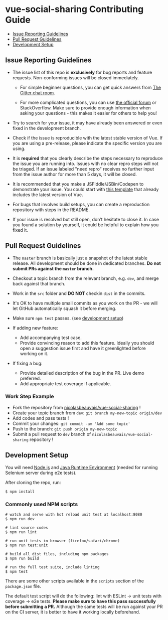 # vue-social-sharing Contributing Guide

- [Issue Reporting Guidelines](#issue-reporting-guidelines)
- [Pull Request Guidelines](#pull-request-guidelines)
- [Development Setup](#development-setup)

## Issue Reporting Guidelines

- The issue list of this repo is **exclusively** for bug reports and feature requests. Non-conforming issues will be closed immediately.

  - For simple beginner questions, you can get quick answers from [The Gitter chat room](https://gitter.im/vuejs/vue).

  - For more complicated questions, you can use [the official forum](http://forum.vuejs.org/) or StackOverflow. Make sure to provide enough information when asking your questions - this makes it easier for others to help you!

- Try to search for your issue, it may have already been answered or even fixed in the development branch.

- Check if the issue is reproducible with the latest stable version of Vue. If you are using a pre-release, please indicate the specific version you are using.

- It is **required** that you clearly describe the steps necessary to reproduce the issue you are running into. Issues with no clear repro steps will not be triaged. If an issue labeled "need repro" receives no further input from the issue author for more than 5 days, it will be closed.

- It is recommended that you make a JSFiddle/JSBin/Codepen to demonstrate your issue. You could start with [this template](http://jsfiddle.net/5sH6A/) that already includes the latest version of Vue.

- For bugs that involves build setups, you can create a reproduction repository with steps in the README.

- If your issue is resolved but still open, don’t hesitate to close it. In case you found a solution by yourself, it could be helpful to explain how you fixed it.

## Pull Request Guidelines

- The `master` branch is basically just a snapshot of the latest stable release. All development should be done in dedicated branches. **Do not submit PRs against the `master` branch.**

- Checkout a topic branch from the relevant branch, e.g. `dev`, and merge back against that branch.

- Work in the `src` folder and **DO NOT** checkin `dist` in the commits.

- It's OK to have multiple small commits as you work on the PR - we will let GitHub automatically squash it before merging.

- Make sure `npm test` passes. (see [development setup](#development-setup))

- If adding new feature:
  - Add accompanying test case.
  - Provide convincing reason to add this feature. Ideally you should open a suggestion issue first and have it greenlighted before working on it.

- If fixing a bug:
  - Provide detailed description of the bug in the PR. Live demo preferred.
  - Add appropriate test coverage if applicable.

### Work Step Example
- Fork the repository from [nicolasbeauvais/vue-social-sharing](https://github.com/nicolasbeauvais/vue-social-sharing) !
- Create your topic branch from `dev`: `git branch my-new-topic origin/dev`
- Add codes and pass tests !
- Commit your changes: `git commit -am 'Add some topic'`
- Push to the branch: `git push origin my-new-topic`
- Submit a pull request to `dev` branch of `nicolasbeauvais/vue-social-sharing` repository !

## Development Setup

You will need [Node.js](http://nodejs.org) and [Java Runtime Environment](http://www.oracle.com/technetwork/java/javase/downloads/index.html) (needed for running Selenium server during e2e tests).

After cloning the repo, run:

    $ npm install

### Commonly used NPM scripts

    # watch and serve with hot reload unit test at localhost:8080
    $ npm run dev

    # lint source codes
    $ npm run lint

    # run unit tests in browser (firefox/safari/chrome)
    $ npm run test:unit

    # build all dist files, including npm packages
    $ npm run build

    # run the full test suite, include linting
    $ npm test

There are some other scripts available in the `scripts` section of the `package.json` file.

The default test script will do the following: lint with ESLint -> unit tests with coverage -> e2e tests. **Please make sure to have this pass successfully before submitting a PR.** Although the same tests will be run against your PR on the CI server, it is better to have it working locally beforehand.

